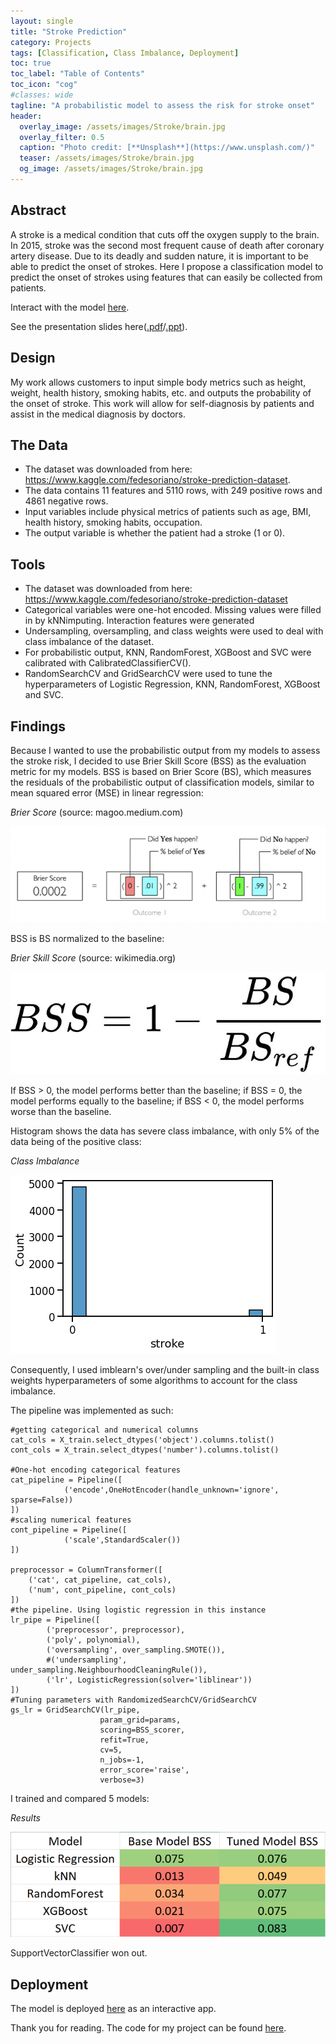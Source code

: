 ```yaml
---
layout: single
title: "Stroke Prediction"
category: Projects
tags: [Classification, Class Imbalance, Deployment]
toc: true
toc_label: "Table of Contents"
toc_icon: "cog"
#classes: wide
tagline: "A probabilistic model to assess the risk for stroke onset"
header:
  overlay_image: /assets/images/Stroke/brain.jpg
  overlay_filter: 0.5
  caption: "Photo credit: [**Unsplash**](https://www.unsplash.com/)"
  teaser: /assets/images/Stroke/brain.jpg
  og_image: /assets/images/Stroke/brain.jpg
---
```


## Abstract
A stroke is a medical condition that cuts off the oxygen supply to the brain. In 2015, stroke was the second most frequent cause of death after coronary artery disease. Due to its deadly and sudden nature, it is important to be able to predict the onset of strokes. Here I propose a classification model to predict the onset of strokes using features that can easily be collected from patients.

Interact with the model [here](https://joshjingtianwang-stroke-prediction-streamlitapp-t9mabj.streamlit.app/).

See the presentation slides here([.pdf](https://github.com/JoshJingtianWang/Stroke_Prediction/blob/main/presentation_josh_wang.pdf)/[.ppt](https://github.com/JoshJingtianWang/Stroke_Prediction/blob/main/presentation_josh_wang.pptx)).

## Design
My work allows customers to input simple body metrics such as height, weight, health history, smoking habits, etc. and outputs the probability of the onset of stroke. This work will allow for self-diagnosis by patients and assist in the medical diagnosis by doctors.

## The Data
- The dataset was downloaded from here: https://www.kaggle.com/fedesoriano/stroke-prediction-dataset.
- The data contains 11 features and 5110 rows, with 249 positive rows and 4861 negative rows.
- Input variables include physical metrics of patients such as age, BMI, health history, smoking habits, occupation.
- The output variable is whether the patient had a stroke (1 or 0).

## Tools
- The dataset was downloaded from here: https://www.kaggle.com/fedesoriano/stroke-prediction-dataset
- Categorical variables were one-hot encoded. Missing values were filled in by kNNimputing. Interaction features were generated
- Undersampling, oversampling, and class weights were used to deal with class imbalance of the dataset.
- For probabilistic output, KNN, RandomForest, XGBoost and SVC were calibrated with CalibratedClassifierCV().
- RandomSearchCV and GridSearchCV were used to tune the hyperparameters of Logistic Regression, KNN, RandomForest, XGBoost and SVC.

## Findings
Because I wanted to use the probabilistic output from my models to assess the stroke risk, I decided to use Brier Skill Score (BSS) as the evaluation metric for my models. BSS is based on Brier Score (BS), which measures the residuals of the probabilistic output of classification models, similar to mean squared error (MSE) in linear regression:

*Brier Score* (source: magoo.medium.com)

![Figure 1](/assets/images/Stroke/brier.png "Figure 1")

BSS is BS normalized to the baseline:

*Brier Skill Score* (source: wikimedia.org)

![Figure 2](/assets/images/Stroke/bss.jpg "Figure 2")

If BSS > 0, the model performs better than the baseline; if BSS = 0, the model performs equally to the baseline; if BSS < 0, the model performs worse than the baseline.

Histogram shows the data has severe class imbalance, with only 5% of the data being of the positive class:

*Class Imbalance*

![Figure 3](/assets/images/Stroke/hist.png "Figure 3")

Consequently, I used imblearn's over/under sampling and the built-in class weights hyperparameters of some algorithms to account for the class imbalance.

The pipeline was implemented as such:
~~~
#getting categorical and numerical columns
cat_cols = X_train.select_dtypes('object').columns.tolist()
cont_cols = X_train.select_dtypes('number').columns.tolist()

#One-hot encoding categorical features
cat_pipeline = Pipeline([
            ('encode',OneHotEncoder(handle_unknown='ignore', sparse=False))
])
#scaling numerical features
cont_pipeline = Pipeline([ 
            ('scale',StandardScaler())
])

preprocessor = ColumnTransformer([
    ('cat', cat_pipeline, cat_cols),
    ('num', cont_pipeline, cont_cols)
])
#the pipeline. Using logistic regression in this instance
lr_pipe = Pipeline([
        ('preprocessor', preprocessor),
        ('poly', polynomial),
        ('oversampling', over_sampling.SMOTE()),
        #('undersampling', under_sampling.NeighbourhoodCleaningRule()),
        ('lr', LogisticRegression(solver='liblinear'))
])
#Tuning parameters with RandomizedSearchCV/GridSearchCV
gs_lr = GridSearchCV(lr_pipe,
                    param_grid=params,
                    scoring=BSS_scorer,
                    refit=True,
                    cv=5,
                    n_jobs=-1,
                    error_score='raise',
                    verbose=3)
~~~

I trained and compared 5 models:

*Results*

![Figure 4](/assets/images/Stroke/results.png "Figure 4")

SupportVectorClassifier won out.

## Deployment
The model is deployed [here](https://joshjingtianwang-stroke-prediction-streamlitapp-t9mabj.streamlit.app/) as an interactive app.

Thank you for reading. The code for my project can be found [here](https://github.com/JoshJingtianWang/Stroke_Prediction). 